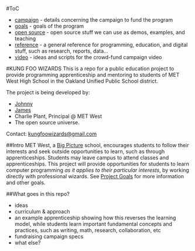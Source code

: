 #ToC
* [campaign](./campaign.md) - details concerning the campaign to fund the program
* [goals](./goals.md) - goals of the program
* [open source](./open-source.md) - open source stuff we can use as demos, examples, and teaching
* [reference](./reference.md) - a general reference for programming, education, and digital stuff, such as research, reports, data...
* [video](./video.md) - ideas and scripts for the crowd-fund campaign video

#KUNG FOO WIZARDS
This is a repo for a public education project to provide programming apprenticeship and mentoring to students of MET West High School in the Oakland Unified Public School district.

The project is being developed by:

* [Johnny](https://github.com/NHQ)
* [James](https://github.com/substack)
* Charlie Plant, Principal @ MET West
* The open source universe.

Contact: kungfoowizards@gmail.com

##Intro
MET West, a [Big Picture](http://www.bigpicture.org/) school, encourages students to follow their interests and seek outside opportunities to learn, such as through apprenticeships.  Students may leave campus to attend classes and apprenticeships. This project will provide opportunities for students to learn computer programming _as it applies to their particular interests_, by working directly with professional wizards.  See [Project Goals](/campaign/goals.md) for more information and other goals.

##What goes in this repo?
* ideas
* curriculum & approach
* an example apprenticeship showing how this reverses the learning model, while students learn important fundamental concepts and practices, such as writing, math, research, collaboration, etc
* fundraising campaign specs
* what else?